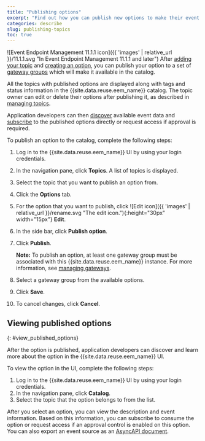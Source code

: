 ```yaml
---
title: "Publishing options"
excerpt: "Find out how you can publish new options to make their event data available in the catalog."
categories: describe
slug: publishing-topics
toc: true
---
```


![Event Endpoint Management 11.1.1 icon]({{ 'images' | relative_url }}/11.1.1.svg "In Event Endpoint Management 11.1.1 and later") After [adding your topic](../adding-topics) and [creating an option](../managing-topics#create_option), you can publish your option to a set of [gateway groups](../../about/key-concepts#gateway-group) which will make it available in the catalog.

All the topics with published options are displayed along with tags and status information in the {{site.data.reuse.eem_name}} catalog. The topic owner can edit or delete their options after publishing it, as described in [managing topics](../managing-topics#edit_option).

Application developers can then [discover](../../consume-subscribe/discovering-topics/) available event data and [subscribe](../../consume-subscribe/subscribing-to-topics/) to the published options directly or request access if approval is required.

To publish an option to the catalog, complete the following steps:

1. Log in to the {{site.data.reuse.eem_name}} UI by using your login credentials.
1. In the navigation pane, click **Topics**. A list of topics is displayed.
1. Select the topic that you want to publish an option from.
1. Click the **Options** tab.
1. For the option that you want to publish, click ![Edit icon]({{ 'images' | relative_url }}/rename.svg "The edit icon."){:height="30px" width="15px"} **Edit**.
1. In the side bar, click **Publish option**.
1. Click **Publish**.

   **Note:** To publish an option, at least one gateway group must be associated with this {{site.data.reuse.eem_name}} instance. For more information, see [managing gateways](../managing-gateways).
1. Select a gateway group from the available options.
1. Click **Save**.
1. To cancel changes, click **Cancel**.

## Viewing published options
{: #view_published_options}

After the option is published, application developers can discover and learn more about the option in the {{site.data.reuse.eem_name}} UI.

To view the option in the UI, complete the following steps:

1. Log in to the {{site.data.reuse.eem_name}} UI by using your login credentials.
1. In the navigation pane, click **Catalog**.
1. Select the topic that the option belongs to from the list.

After you select an option, you can view the description and event information. Based on this information, you can subscribe to consume the option or request access if an approval control is enabled on this option. You can also export an event source as an [AsyncAPI document](../../consume-subscribe/discovering-topics/#exporting-topic-details).
